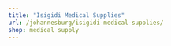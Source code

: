 ```yaml
---
title: "Isigidi Medical Supplies"
url: /johannesburg/isigidi-medical-supplies/
shop: medical supply
---
```

